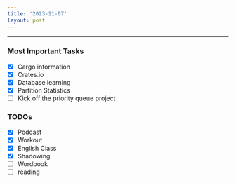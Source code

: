 ```yaml
---
title: '2023-11-07'
layout: post
---
```


---

### Most Important Tasks

- [x] Cargo information
- [x] Crates.io
- [x] Database learning
- [x] Partition Statistics
- [ ] Kick off the priority queue project

### TODOs

- [x] Podcast
- [x] Workout
- [x] English Class
- [x] Shadowing
- [ ] Wordbook
- [ ] reading
